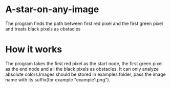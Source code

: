 # A-star-on-any-image
The program finds the path between first red pixel and the first green pixel and treats black pixels as obstacles

# How it works
The program takes the first red pixel as the start node, the first green pixel as the end node and all the black pixels as obstacles.
It can only analyze absolute colors.Images should be stored in examples folder, pass the image name with its suffix(for example "example1.png").
